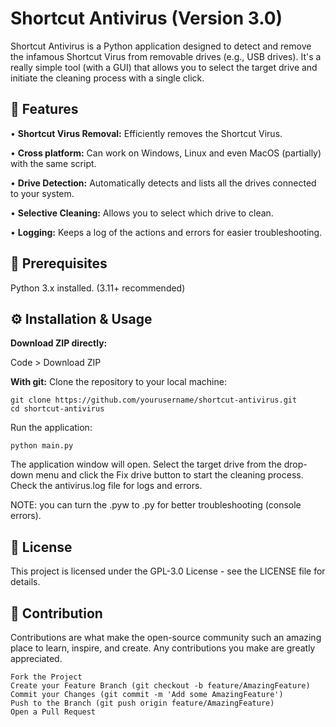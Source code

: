 # Shortcut Antivirus (Version 3.0)

Shortcut Antivirus is a Python application designed to detect and remove the infamous Shortcut Virus from removable drives (e.g., USB drives). It's a really simple tool (with a GUI) that allows you to select the target drive and initiate the cleaning process with a single click.

## 🚀 Features
• **Shortcut Virus Removal:** Efficiently removes the Shortcut Virus.

• **Cross platform:** Can work on Windows, Linux and even MacOS (partially) with the same script.

• **Drive Detection:** Automatically detects and lists all the drives connected to your system.

• **Selective Cleaning:** Allows you to select which drive to clean.

• **Logging:** Keeps a log of the actions and errors for easier troubleshooting.

## 🔧 Prerequisites

Python 3.x installed. (3.11+ recommended)

## ⚙️ Installation & Usage

**Download ZIP directly:**

Code > Download ZIP

**With git:**
Clone the repository to your local machine:
```
git clone https://github.com/yourusername/shortcut-antivirus.git
cd shortcut-antivirus
```
Run the application:
```
python main.py
```

The application window will open. Select the target drive from the drop-down menu and click the Fix drive button to start the cleaning process.
Check the antivirus.log file for logs and errors.

NOTE: you can turn the .pyw to .py for better troubleshooting (console errors).

## 📝 License

This project is licensed under the GPL-3.0 License - see the LICENSE file for details.

## 👥 Contribution

Contributions are what make the open-source community such an amazing place to learn, inspire, and create. Any contributions you make are greatly appreciated.

```
Fork the Project
Create your Feature Branch (git checkout -b feature/AmazingFeature)
Commit your Changes (git commit -m 'Add some AmazingFeature')
Push to the Branch (git push origin feature/AmazingFeature)
Open a Pull Request
```
